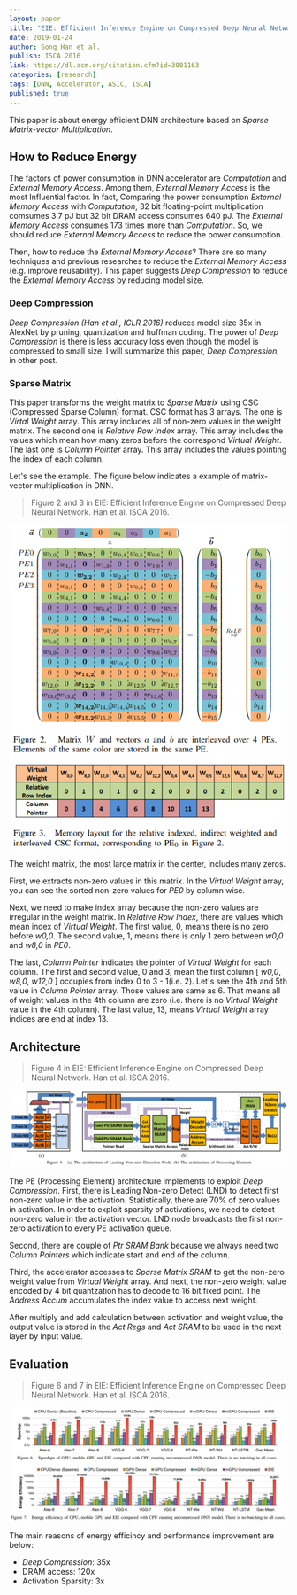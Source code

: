 ```yaml
---
layout: paper
title: "EIE: Efficient Inference Engine on Compressed Deep Neural Network"
date: 2019-01-24
author: Song Han et al.
publish: ISCA 2016
link: https://dl.acm.org/citation.cfm?id=3001163
categories: [research]
tags: [DNN, Accelerator, ASIC, ISCA]
published: true
---
```


This paper is about energy efficient DNN architecture based on *Sparse Matrix-vector Multiplication*.

## How to Reduce Energy

The factors of power consumption in DNN accelerator are *Computation* and *External Memory Access*. Among them, *External Memory Access* is the most Influential factor. In fact, Comparing the power consumption *External Memory Access* with *Computation*, 32 bit floating-point multiplication comsumes 3.7 pJ but 32 bit DRAM access consumes 640 pJ. The *External Memory Access* consumes 173 times more than *Computation*. So, we should reduce *External Memory Access* to reduce the power consumption.

Then, how to reduce the *External Memory Access*? There are so many techniques and previous researches to reduce the *External Memory Access* (e.g. improve reusability). This paper suggests *Deep Compression* to reduce the *External Memory Access* by reducing model size.

### Deep Compression

*Deep Compression (Han et al., ICLR 2016)* reduces model size 35x in AlexNet by pruning, quantization and huffman coding. The power of *Deep Compression* is there is less accuracy loss even though the model is compressed to small size. I will summarize this paper, *Deep Compression*, in other post.

### Sparse Matrix

This paper transforms the weight matrix to *Sparse Matrix* using CSC (Compressed Sparse Column) format. CSC format has 3 arrays. The one is *Virtal Weight* array. This array includes all of non-zero values in the weight matrix. The second one is *Relative Row Index* array. This array includes the values which mean how many zeros before the correspond *Virtual Weight*. The last one is *Column Pointer* array. This array includes the values pointing the index of each column.

Let's see the example. The figure below indicates a example of matrix-vector multiplication in DNN.

> Figure 2 and 3 in EIE: Efficient Inference Engine on Compressed Deep Neural Network. Han et al. ISCA 2016.

![Sparse Matrix](/images/EIE/1.png)

The weight matrix, the most large matrix in the center, includes many zeros. 

First, we extracts non-zero values in this matrix. In the *Virtual Weight* array, you can see the sorted non-zero values for *PE0* by column wise. 

Next, we need to make index array because the non-zero values are irregular in the weight matrix. In *Relative Row Index*, there are values which mean index of *Virtual Weight*. The first value, 0, means there is no zero before *w0,0*. The second value, 1, means there is only 1 zero between *w0,0* and *w8,0* in *PE0*. 

The last, *Column Pointer* indicates the pointer of *Virtual Weight* for each column. The first and second value, 0 and 3, mean the first column [ *w0,0*, *w8,0*, *w12,0* ] occupies from index 0 to 3 - 1(i.e. 2). Let's see the 4th and 5th value in *Column Pointer* array. Those values are same as 6. That means all of weight values in the 4th column are zero (i.e. there is no *Virtual Weight* value in the 4th column). The last value, 13, means *Virtual Weight* array indices are end at index 13.

## Architecture

> Figure 4 in EIE: Efficient Inference Engine on Compressed Deep Neural Network. Han et al. ISCA 2016.

![Architecture](/images/EIE/2.png)

The PE (Processing Element) architecture implements to exploit *Deep Compression*. First, there is Leading Non-zero Detect (LND) to detect first non-zero value in the activation. Statistically, there are 70% of zero values in activation. In order to exploit sparsity of activations, we need to detect non-zero value in the activation vector. LND node broadcasts the first non-zero activation to every PE activation queue.

Second, there are couple of *Ptr SRAM Bank* because we always need two *Column Pointers* which indicate start and end of the column.

Third, the accelerator accesses to *Sparse Matrix SRAM* to get the non-zero weight value from *Virtual Weight* array. And next, the non-zero weight value encoded by 4 bit quantzation has to decode to 16 bit fixed point. The *Address Accum* accumulates the index value to access next weight.

After multiply and add calculation between activation and weight value, the output value is stored in the *Act Regs* and *Act SRAM* to be used in the next layer by input value.

## Evaluation

> Figure 6 and 7 in EIE: Efficient Inference Engine on Compressed Deep Neural Network. Han et al. ISCA 2016.

![Evaluation](/images/EIE/3.png)

The main reasons of energy efficincy and performance improvement are below:

- *Deep Compression*: 35x
- DRAM access: 120x
- Activation Sparsity: 3x
